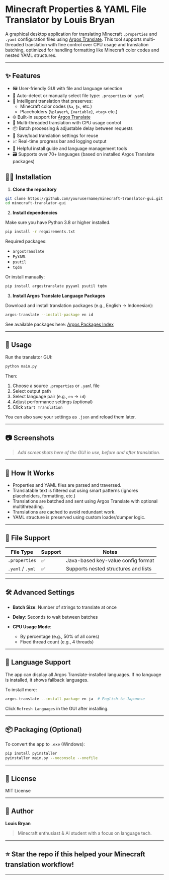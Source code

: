 # Minecraft Properties & YAML File Translator by Louis Bryan

A graphical desktop application for translating Minecraft `.properties` and `.yaml` configuration files using [Argos Translate](https://www.argosopentech.com/). This tool supports multi-threaded translation with fine control over CPU usage and translation batching, optimized for handling formatting like Minecraft color codes and nested YAML structures.

---

## ✨ Features

- 🖼️ User-friendly GUI with file and language selection
- 🔄 Auto-detect or manually select file type: `.properties` or `.yaml`
- 🧠 Intelligent translation that preserves:
  - Minecraft color codes (`&a`, `§c`, etc.)
  - Placeholders (`%player%`, `{variable}`, `<tag>` etc.)
- 🌐 Built-in support for [Argos Translate](https://www.argosopentech.com/)
- 🧵 Multi-threaded translation with CPU usage control
- 📦 Batch processing & adjustable delay between requests
- 💾 Save/load translation settings for reuse
- 📈 Real-time progress bar and logging output
- 📘 Helpful install guide and language management tools
- 🗃️ Supports over 70+ languages (based on installed Argos Translate packages)

## 🧑‍💻 Installation

1. **Clone the repository**

```bash
git clone https://github.com/yourusername/minecraft-translator-gui.git
cd minecraft-translator-gui
```

2. **Install dependencies**

Make sure you have Python 3.8 or higher installed.

```bash
pip install -r requirements.txt
```

Required packages:

* `argostranslate`
* `PyYAML`
* `psutil`
* `tqdm`

Or install manually:

```bash
pip install argostranslate pyyaml psutil tqdm
```

3. **Install Argos Translate Language Packages**

Download and install translation packages (e.g., English → Indonesian):

```bash
argos-translate --install-package en id
```

See available packages here: [Argos Packages Index](https://www.argosopentech.com/argospm/index/)

---

## 🚀 Usage

Run the translator GUI:

```bash
python main.py
```

Then:

1. Choose a source `.properties` or `.yaml` file
2. Select output path
3. Select language pair (e.g., `en` → `id`)
4. Adjust performance settings (optional)
5. Click `Start Translation`

You can also save your settings as `.json` and reload them later.

---

## 📷 Screenshots

> *Add screenshots here of the GUI in use, before and after translation.*

---

## 🧠 How It Works

* Properties and YAML files are parsed and traversed.
* Translatable text is filtered out using smart patterns (ignores placeholders, formatting, etc.)
* Translations are batched and sent using Argos Translate with optional multithreading.
* Translations are cached to avoid redundant work.
* YAML structure is preserved using custom loader/dumper logic.

---

## 📂 File Support

| File Type        | Support | Notes                                |
| ---------------- | ------- | ------------------------------------ |
| `.properties`    | ✅       | Java-based key-value config format   |
| `.yaml` / `.yml` | ✅       | Supports nested structures and lists |

---

## 🛠 Advanced Settings

* **Batch Size**: Number of strings to translate at once
* **Delay**: Seconds to wait between batches
* **CPU Usage Mode**:

  * By percentage (e.g., 50% of all cores)
  * Fixed thread count (e.g., 4 threads)

---

## 💬 Language Support

The app can display all Argos Translate-installed languages. If no language is installed, it shows fallback languages.

To install more:

```bash
argos-translate --install-package en ja  # English to Japanese
```

Click `Refresh Languages` in the GUI after installing.

---

## 📦 Packaging (Optional)

To convert the app to `.exe` (Windows):

```bash
pip install pyinstaller
pyinstaller main.py --noconsole --onefile
```

---

## 📄 License

MIT License

---

## 👤 Author

**Louis Bryan**

> Minecraft enthusiast & AI student with a focus on language tech.

---

## ⭐️ Star the repo if this helped your Minecraft translation workflow!

---
